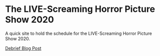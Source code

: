 # The LIVE-Screaming Horror Picture Show 2020

A quick site to hold the schedule for the LIVE-Screaming Horror Picture Show 2020.

[Debrief Blog Post](https://dev.to/skybur/a-home-for-live-screaming-horror-11im)

